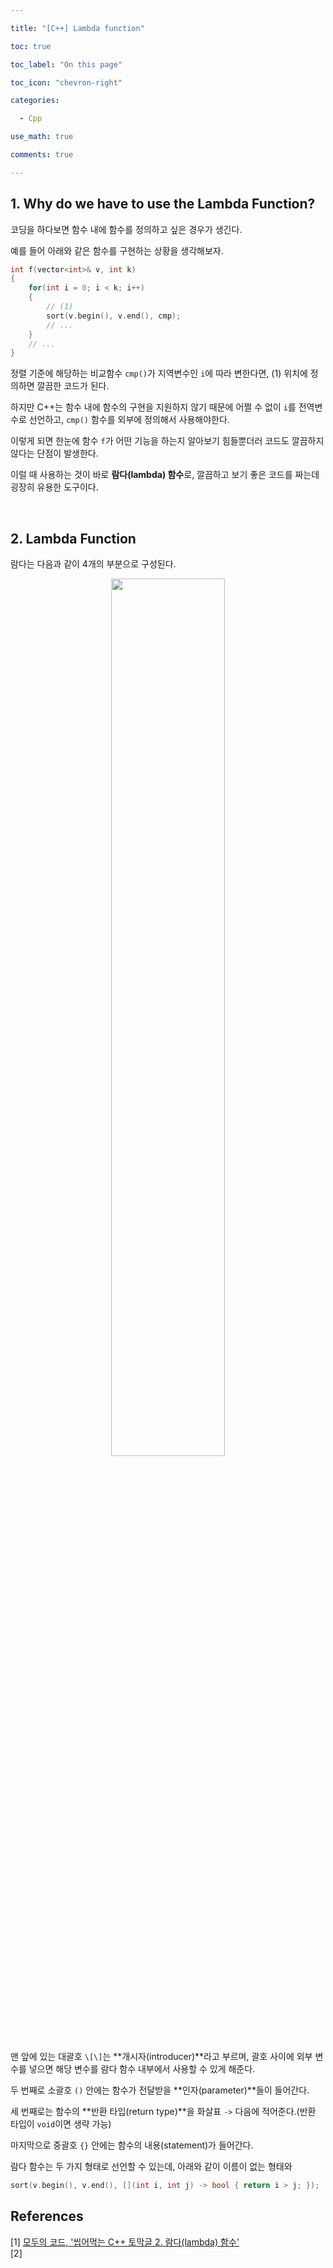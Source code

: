 ```yaml
---

title: "[C++] Lambda function"

toc: true

toc_label: "On this page"

toc_icon: "chevron-right"

categories:

  - Cpp

use_math: true

comments: true

---
```


## 1. Why do we have to use the Lambda Function?

코딩을 하다보면 함수 내에 함수를 정의하고 싶은 경우가 생긴다.

예를 들어 아래와 같은 함수를 구현하는 상황을 생각해보자.

```cpp
int f(vector<int>& v, int k)
{
    for(int i = 0; i < k; i++)
    {
        // (1)
        sort(v.begin(), v.end(), cmp);
        // ...
    }
    // ...
}
```

정렬 기준에 해당하는 비교함수 `cmp()`가 지역변수인 `i`에 따라 변한다면, (1) 위치에 정의하면 깔끔한 코드가 된다.

하지만 C++는 함수 내에 함수의 구현을 지원하지 않기 때문에 어쩔 수 없이 `i`를 전역변수로 선언하고, `cmp()` 함수를 외부에 정의해서 사용해야한다.

이렇게 되면 한눈에 함수 `f`가 어떤 기능을 하는지 알아보기 힘들뿐더러 코드도 깔끔하지 않다는 단점이 발생한다.

이럴 때 사용하는 것이 바로 **람다(lambda) 함수**로, 깔끔하고 보기 좋은 코드를 짜는데 굉장히 유용한 도구이다.

<br/>

## 2. Lambda Function

람다는 다음과 같이 4개의 부분으로 구성된다.

<center><img src="" width="60%" height="60%"></center>

맨 앞에 있는 대괄호 `\[\]`는 **개시자(introducer)**라고 부르며, 괄호 사이에 외부 변수를 넣으면 해당 변수를 람다 함수 내부에서 사용할 수 있게 해준다.

두 번째로 소괄호 `()` 안에는 함수가 전달받을 **인자(parameter)**들이 들어간다.

세 번째로는 함수의 **반환 타입(return type)**을 화살표 `->` 다음에 적어준다.(반환 타입이 `void`이면 생략 가능)

마지막으로 중괄호 `{}` 안에는 함수의 내용(statement)가 들어간다.

람다 함수는 두 가지 형태로 선언할 수 있는데, 아래와 같이 이름이 없는 형태와

```cpp
sort(v.begin(), v.end(), [](int i, int j) -> bool { return i > j; });
```





## References

[1] [모두의 코드, '씹어먹는 C++ 토막글 2. 람다(lambda) 함수'](https://modoocode.com/196)  
[2] 





